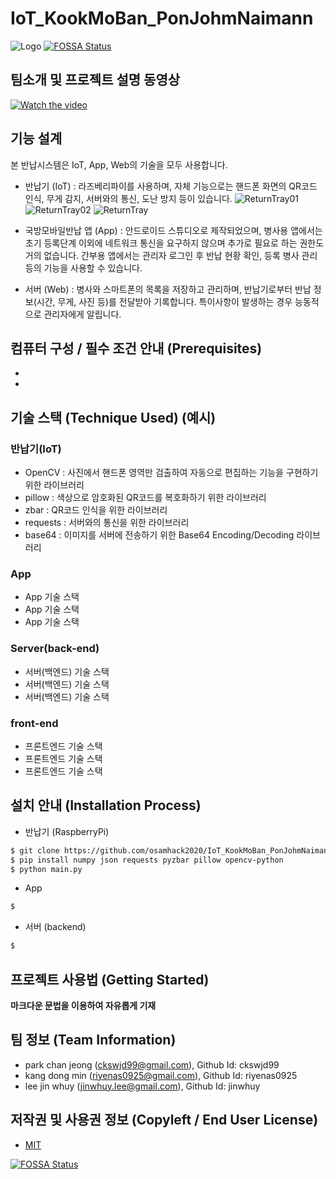 # IoT_KookMoBan_PonJohmNaimann

![Logo](https://lh3.googleusercontent.com/giW1B0IFI1_sBeLznCijSVX3kT-mDr7A4PYBt7C4VRBSFiMD6TZZTg5k4mROFkr6cv8e2qr55FhkYwPKvltxkeTIHLXsTlQ0I70z_fSklAtMynsFp8TB6SgimHE-XFIfm7T91kYEa5gVbrJrYCFDUPEvPzHt8ALqvkQS-FGDr957HZFHGiz9Kfceet3QCEs2KfKTZTfMzBuhhOKeC6AulGgv1hPfDUxMMZnQp2q4quC9tO7qGs5ykZi3bxJhOFhOQz-8v_oLUiNmW8j0FMoCuenPPf3Z3vd-dCtBBcO9Pv6Nf4hcIZ2vi8nY7fjwdHtP-2bZ1pZFVXp6RXx_5T_qgpIM_JgRqdMRaj4ENyJxOyWZLT75Op7Q563DmX-X-QUYYLdFyRYbhme3FVI8lHKK-eMYNW9fOsLFggAcjL7kw_tycP1wRU030R7M52iqBPGQFLeFj22nC-eCZhWOm9at95mPKqPcgmiBo5eQ1uOuDgwEUW8unolcbdPW94gHfCrAR_lJr_EGczsKTi_x4fYAJREw2D-OVTJxHkyi3_RPn4cFffCcLTYH2u2IlqA77-lrKFsX0QVXM-IwJZUKcBiZwDH49r_GZ58tnL6XvXYuEDlaqIeIk5rSl2sXBOCnig_9yOEg5Vrjr0TG0rW6QWUcGDAvY6smJUTbkZNYSxtCUD6ttK-v0NpeJvueRK5cnQ=w800-h160-no?authuser=0)
[![FOSSA Status](https://app.fossa.com/api/projects/git%2Bgithub.com%2Fckswjd99%2FIoT_KookMoBan_PonJohmNaimann.svg?type=shield)](https://app.fossa.com/projects/git%2Bgithub.com%2Fckswjd99%2FIoT_KookMoBan_PonJohmNaimann?ref=badge_shield)

## 팀소개 및 프로젝트 설명 동영상
[![Watch the video](https://lh3.googleusercontent.com/T2Ztg670h7yf7nXDBDetBzxNdA6QZK7vh5rtI5a2LZ4DT46Lqi6dGNwRxSKBvcSj1txGreggxy-0WsySVCUUb7mMsMNMD81_SiconWtp47-2Q-h8H1cYw0xbi1Rsy_6Lz1dqiPV18705CPteL5AzExrUAvcvh-CuLINI06TQ4eGSi2ak4291X6WDxKIiE1PlqFr_kYblof3cjyAJsKyvM0izs4aamJWzB_uOrXpAZ1Kkret0pWEsauamDNJU6nMTGHtakNUKoGvOHe5pYe5jxWxr7HMcan3ktpnYavsF4_ChMsOfk5HQ2uegVEwRPzgi519suxmKseywMLZh7t7Q3RdfWhCGsHuUpfJxnmRz4mNcoCJ9CQ9bQBY1p_LecHBhowL3gUsbAqRm560eEWLSOSNXdWjtEgVUF6A4eG4KRfYAIxMGEtUfML6eYY5byzegmGbrEQOH4h3YCxdgfJPvBnIExBZXw9weQSQ2a1p2LHuNJTJog1XKUFhTfD4gCZBBhsvuJ3wm76B-bHr4LgBGvf5IM526HS_HgGdwUP9i2gK8fuYHltNjo9ZoS-Hf0pNXoI3uI__xhByxY74FjsvHwvA49EplCu8AXHTvvYvwoG8rwQ0XvyfvNxHWcOfVeFIJTaYL5rkVzU_Vg86KARa4w_SyC7DEMQZqC0jr6PPu_u4EzRvlTVCv4-MUBvb-aA=w1226-h919-no?authuser=0)](https://youtu.be/1MnzUWjBQog)

## 기능 설계
본 반납시스템은 IoT, App, Web의 기술을 모두 사용합니다.
  
 - 반납기 (IoT) : 라즈베리파이를 사용하며, 자체 기능으로는 핸드폰 화면의 QR코드 인식, 무게 감지, 서버와의 통신, 도난 방지 등이 있습니다.
  ![ReturnTray01](https://lh3.googleusercontent.com/vsOzDeb2zeVaRe3zjhRD9KqP34M2JNo0AuRTUPVMf1jD_HmhLnDGb0zImWofrDX8d8SoGycxHKLXnOe0nBMGJFQAEmdJfDZXfGzW4CMezXqFRuucFRACVSnmI7pJGHbifxrtVawsjYKgGDWB5V8xVydCVVX51aI2O_rorR6f1je9aTD9BhIETEwPDilj8c9L5YFij83Y-Z80cHwA87x83rs2s0AMp-QZvX6J0sbblD90gTG_MqC-J2I0ijrM8ewpF3YyczLAYO7PW9bcDf21NJNoHjepMy-ndWEx0EACkgWQS4-NJxeh0iSJT_Z9apSdjXhqHfrvpHhWIC0UWHNY8wI7LxJAjpaoPScYLRqtTnoQzEsUkEqPYkKXcvqaVPIllMSfkRPlqfPN6THSK2nGqqPR539z4libMXQVWLklFGg54nYv1E3AsrxMrUxl8iX48VCCyuE2YY5plvhM15c5vH3VRn3rvPp_LB7d88lZL-HjiyM5DjuoiVPopcX2S52CLRt9k6BF2w12Ydsz780oXEm6O07Yvc8O1tRaE_igiHLDnJ7dJxFgBEazp-nN0h2-UCH6Yy04OS3ZbgvwPyHGr6Hsc_ME_-SZ9mTsawZ-uIS7Mh9REBgg0eIHH0qOx4XFTJwjGloP9x_zf-xxPIukQRDV4FxSnpzdzRUPxIvNmfA6wun6g9_J2ZtlBzae-w=w1810-h891-no?authuser=0)
  ![ReturnTray02](https://lh3.googleusercontent.com/5sHDK4EBnt651CWqjMznD-gjH8ijPCVHzPtCpc_gDQTMEQGmuqFI0XROiOfLrTbar-EJMCUmKMUKV36EDY_exBxFhHgX0TOfBxpTlOCfjFEDz1cP7ujEQZm2kwKoCce5cFSbxOXhSgywuanNiGJtb1AfmqkQ0efqoW7kOuveE4qIqyji9j2MwjnDNNbyltKkQgzft40aBrXjEI9EVEUI3F0ylt5UAbY40kFvsSq2HZyxMyXOAkbcoLx9VoXkNebXqKmYgMo5C9W5dWoE_Qys6kjAaY9anCO_lya4W7XEQyt1400ZX0WB9BZ3f_vhDx1QdPBTAXZ_980bpfKEKAylzFFlVxeWqJTEzOwXIoRSVnwOEbQZFR-gaEwjISC5AXB6uR8ZHDRhkcD7m6lqzF4uMM4DqjOHBvJW8g1_XH22IbEq0HY0GsAvECDiaed_MoHM_wALXGkpvH83Iozg_s8748wteHO4bRPIFjlKLHE0ldwhv__F0uQN5vcTvRY4wFUSKrU5CKEtj-yOmOnZUnO7CQ1dNZLbcSduSTEDaKt2rEi0wPJFmKU7GvqDKrHB0-a5fTG59vsG9UkoZS-0t2bx2a3ml340YL3XHhrSScbbLnUKISTs3wYixIeLsQTg9oW3LNTwTi5si1ND4AJDHPa_TyQCUrqZK2xYNXkG-hkLKPHcMecTZojWzc5EOycjdA=w1824-h894-no?authuser=0)
  ![ReturnTray](https://lh3.googleusercontent.com/uuAHNFfeaEAxiKfAxZdPw5gxRszqwAdNlmIrgyfebRdAuEtGup6jdLKI9O-J7EUcfE2ywQ6snWVBcF2cHo31qoyvMrMmouIXFWYNwlB9DNg3iFNtLtXYr82wHhNKwncFfKlPPFq9TZBdyvSiJxFhOI9ClTWfJ96Nn0tPFyK5Q845m3fuloK-Rn-i3PwrOO0ETPSN919OaWg4ohfsVf2EXAJJS_BMfha5LbdKU2-DOvXEjKvY-AWFMLzy2MdpLx5edQDBlCIH0jcZnNCrriTI8kVlRcn_yI9Jm8jHje-27wn0Cav4n-eSjAr9dZv-iu-IQFfLmqzHiCcVe6l1kDnlnCkulU62cWjQRT8wBkDigYTt5ROajn58fnsRcWnWaimz7Tb-V4Qzw25uxzimHb0_CzrfOxr6zB0tbTa2x-L9aiejVKZnf1kQl7OtcKdqlEo0XHthUV2QRYqvaZD8z3_oBBDcrJ452XlutZ-Y94_GxqK-7CoxNjTmhan2q11hij2uDTl9RRq7jCCbn6VIE6gwmfzlzJOmSAXo_uq_BSESHeyRM92YtktT-D-_x4HxNLvClmVstthChxshRYe7jEqKGLtZiku0mc3cRwSLN_iKmDb2RzTHB9FD10hHC4eUQ-cv_pCGwMB61Ay06aKfMWKheRdFT6txVlgwJJBHeELhdf1DM-P7_Mu3X5PEraL1nw=w1802-h888-no?authuser=0)
  
 - 국방모바일반납 앱 (App) : 안드로이드 스튜디오로 제작되었으며, 병사용 앱에서는 초기 등록단계 이외에 네트워크 통신을 요구하지 않으며 추가로 필요로 하는 권한도 거의 없습니다. 간부용 앱에서는 관리자 로그인 후 반납 현황 확인, 등록 병사 관리 등의 기능을 사용할 수 있습니다.
  
 - 서버 (Web) : 병사와 스마트폰의 목록을 저장하고 관리하며, 반납기로부터 반납 정보(시간, 무게, 사진 등)를 전달받아 기록합니다. 특이사항이 발생하는 경우 능동적으로 관리자에게 알립니다.
  
## 컴퓨터 구성 / 필수 조건 안내 (Prerequisites)
* 
* 

## 기술 스택 (Technique Used) (예시)
### 반납기(IoT)
 - OpenCV   : 사진에서 핸드폰 영역만 검출하여 자동으로 편집하는 기능을 구현하기 위한 라이브러리
 - pillow   : 색상으로 암호화된 QR코드를 복호화하기 위한 라이브러리
 - zbar     : QR코드 인식을 위한 라이브러리
 - requests : 서버와의 통신을 위한 라이브러리
 - base64   : 이미지를 서버에 전송하기 위한 Base64 Encoding/Decoding 라이브러리

### App
 - App 기술 스택
 - App 기술 스택
 - App 기술 스택

### Server(back-end)
 - 서버(백엔드) 기술 스택
 - 서버(백엔드) 기술 스택
 - 서버(백엔드) 기술 스택
 
### front-end
 - 프론트엔드 기술 스택
 - 프론트엔드 기술 스택
 - 프론트엔드 기술 스택

## 설치 안내 (Installation Process)
 - 반납기 (RaspberryPi)
```bash
$ git clone https://github.com/osamhack2020/IoT_KookMoBan_PonJohmNaimann.git
$ pip install numpy json requests pyzbar pillow opencv-python
$ python main.py
```

 - App
```bash
$
```
 
 - 서버 (backend)
```bash
$
```

## 프로젝트 사용법 (Getting Started)
**마크다운 문법을 이용하여 자유롭게 기재**


 
## 팀 정보 (Team Information)
- park chan jeong (ckswjd99@gmail.com), Github Id: ckswjd99
- kang dong min (riyenas0925@gmail.com), Github Id: riyenas0925
- lee jin whuy (jinwhuy.lee@gmail.com), Github Id: jinwhuy

## 저작권 및 사용권 정보 (Copyleft / End User License)
 * [MIT](https://github.com/osamhack2020/IoT_KookMoBan_PonJohmNaimann/blob/master/LICENSE)


[![FOSSA Status](https://app.fossa.com/api/projects/git%2Bgithub.com%2Fckswjd99%2FIoT_KookMoBan_PonJohmNaimann.svg?type=large)](https://app.fossa.com/projects/git%2Bgithub.com%2Fckswjd99%2FIoT_KookMoBan_PonJohmNaimann?ref=badge_large)